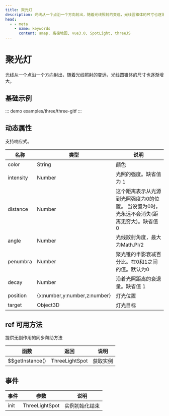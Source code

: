 ```yaml
---
title: 聚光灯
description: 光线从一个点沿一个方向射出，随着光线照射的变远，光线圆锥体的尺寸也逐渐增大
head:
  - - meta
    - name: keywords
      content: amap, 高德地图, vue3.0, SpotLight, threeJS
---
```


# 聚光灯
光线从一个点沿一个方向射出，随着光线照射的变远，光线圆锥体的尺寸也逐渐增大。

## 基础示例

::: demo
examples/three/three-gltf
:::


## 动态属性
支持响应式。

名称 | 类型                                         | 说明
---|--------------------------------------------|---|
color  | String                       | 颜色
intensity | Number                       | 光照的强度。缺省值为 1
distance | Number                       | 这个距离表示从光源到光照强度为0的位置。 当设置为0时，光永远不会消失(距离无穷大)。缺省值 0
angle | Number                       | 光线散射角度，最大为Math.PI/2
penumbra | Number                       | 聚光锥的半影衰减百分比。在0和1之间的值。默认为0
decay | Number                       | 沿着光照距离的衰退量。缺省值 1
position | {x:number,y:number,z:number} | 灯光位置
target | Object3D                     | 灯光目标

## ref 可用方法
提供无副作用的同步帮助方法

函数 | 返回    | 说明
---|-------|---|
$$getInstance() | ThreeLightSpot | 获取实例

## 事件

事件 | 参数 | 说明
---|---|---|
init | ThreeLightSpot | 实例初始化结束

